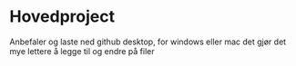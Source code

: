 Hovedproject
============
Anbefaler og laste ned github desktop, for windows eller mac det gjør det mye lettere å legge til og endre på filer
